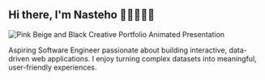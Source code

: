 ## Hi there, I'm Nasteho 👩🏽‍💻👋🏽

![Pink Beige and Black Creative Portfolio Animated Presentation](https://github.com/user-attachments/assets/93a8b777-5764-437a-a9d4-4a1426eaa999)



Aspiring Software Engineer passionate about building interactive, data-driven web applications. I enjoy turning complex datasets into meaningful, user-friendly experiences.
